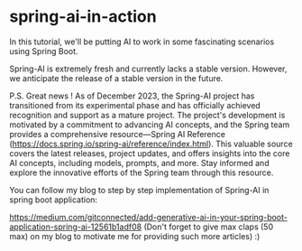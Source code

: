 # spring-ai-in-action

In this tutorial, we'll be putting AI to work in some fascinating scenarios using Spring Boot.

Spring-AI is extremely fresh and currently lacks a stable version. However, we anticipate the release of a stable version in the future.

P.S. Great news !
As of December 2023, the Spring-AI project has transitioned from its experimental phase and has officially achieved recognition and support as a mature project. The project's development is motivated by a commitment to advancing AI concepts, and the Spring team provides a comprehensive resource—Spring AI Reference (https://docs.spring.io/spring-ai/reference/index.html). This valuable source covers the latest releases, project updates, and offers insights into the core AI concepts, including models, prompts, and more. Stay informed and explore the innovative efforts of the Spring team through this resource.

You can follow my blog to step by step implementation of Spring-AI in spring boot application:

https://medium.com/gitconnected/add-generative-ai-in-your-spring-boot-application-spring-ai-12561b1adf08
(Don't forget to give max claps (50 max) on my blog to motivate me for  providing such more articles) :)

